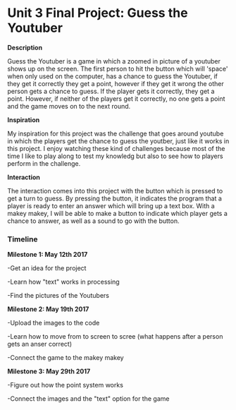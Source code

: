 # Unit 3 Final Project: Guess the Youtuber

<strong>Description</strong>

Guess the Youtuber is a game in which a zoomed in picture of a youtuber shows up on the screen. The first person to hit the button
which will 'space' when only used on the computer, has a chance to guess the Youtuber, if they get it correctly they get a point,
however if they get it wrong the other person gets a chance to guess. If the player gets it correctly, they get a point. However, 
if neither of the players get it correctly, no one gets a point and the game moves on to the next round. 

<strong>Inspiration</strong>

My inspiration for this project was the challenge that goes around youtube in which the players get the chance to guess the youtber,
just like it works in this project. I enjoy watching these kind of challenges because most of the time I like to play along to test my knowledg but also to see how to players perform in the challenge. 

<strong>Interaction</strong>

The interaction comes into this project with the button which is pressed to get a turn to guess. By pressing the button, it indicates the program that a player is ready to enter an answer which will bring up a text box. With a makey makey, I will be able to make a button to indicate which player gets a chance to answer, as well as a sound to go with the button. 

<h3>Timeline</h3>

<strong>Milestone 1: May 12th 2017 </strong>

-Get an idea for the project

-Learn how "text" works in processing

-Find the pictures of the Youtubers

<strong>Milestone 2: May 19th 2017</strong>

-Upload the images to the code

-Learn how to move from to screen to scree (what happens after a person gets an anser correct)

-Connect the game to the makey makey 

<strong>Milestone 3: May 29th 2017</strong>

-Figure out how the point system works

-Connect the images and the "text" option for the game
